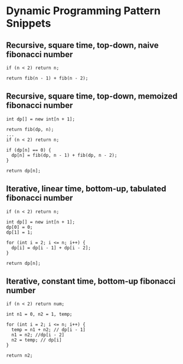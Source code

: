 # Dynamic Programming Pattern Snippets

## Recursive, square time, top-down, naive fibonacci number

```
if (n < 2) return n;

return fib(n - 1) + fib(n - 2); 
```

## Recursive, square time, top-down, memoized fibonacci number

```
int dp[] = new int[n + 1];
    
return fib(dp, n);
...
if (n < 2) return n;

if (dp[n] == 0) {
  dp[n] = fib(dp, n - 1) + fib(dp, n - 2);
}

return dp[n];
```

## Iterative, linear time, bottom-up, tabulated fibonacci number

```
if (n < 2) return n;

int dp[] = new int[n + 1];
dp[0] = 0;
dp[1] = 1;

for (int i = 2; i <= n; i++) {
  dp[i] = dp[i - 1] + dp[i - 2];
}

return dp[n];
```

## Iterative, constant time, bottom-up fibonacci number

```
if (n < 2) return num;

int n1 = 0, n2 = 1, temp;

for (int i = 2; i <= n; i++) {
  temp = n1 + n2; // dp[i - 1]
  n1 = n2; //dp[i - 2]
  n2 = temp; // dp[i]
}

return n2;
```
